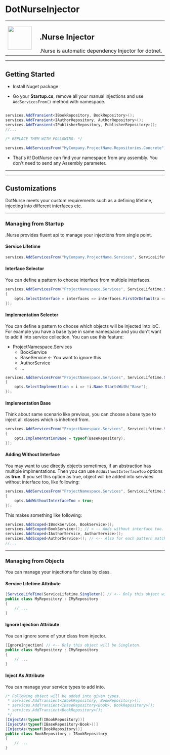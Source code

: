  # DotNurseInjector


<table border="0">
<tr>
<td width="20%"> <img width="75" src="https://raw.githubusercontent.com/enisn/DotNurseInjector/main/art/dotnurse-icon.png" /> </td>

<td width="80%">
<h2>.Nurse Injector</h2>
.Nurse is automatic dependency Injector for dotnet.
 </td>
</tr>
</table>


---

## Getting Started

- Install Nuget package

- Go your **Startup.cs**, remove all your manual injections and use `AddServicesFrom()` method with namespace.

```csharp

services.AddTransient<IBookRepository, BookRepository>();
services.AddTransient<IAuthorRepository, AuthorRepository>();
services.AddTransient<IPublisherRepository, PublisherRepository>();
//...

/* REPLACE THEM WITH FOLLOWING: */

services.AddServicesFrom("MyCompany.ProjectName.Repositories.Concrete"); // <-- Your implementations namespace.

```

- That's it! DotNurse can find your namespace from any assembly. You don't need to send any Assembly parameter.


***

***

## Customizations

DotNurse meets your custom requirements such as a defining lifetime, injecting into different interfaces etc.

***

### Managing from Startup

.Nurse provides fluent api to manage your injections from single point.

#### Service Lifetime

```csharp
services.AddServicesFrom("MyCompany.ProjectName.Services", ServiceLifetime.Scoped);
```

#### Interface Selector
You can define a pattern to choose interface from multiple interfaces.

```csharp
services.AddServicesFrom("ProjectNamespace.Services", ServiceLifetime.Scoped, opts =>
{
    opts.SelectInterface = interfaces => interfaces.FirstOrDefault(x => x.Name.EndsWith("Repository"));
});
```

#### Implementation Selector
You can define a pattern to choose which objects will be injected into IoC. For example you have a base type in same namespace and you don't want to add it into service collection. You can use this feature:

- ProjectNamespace.Services
  - BookService
  - BaseService  <- You want to ignore this
  - AuthorService
  - ...
 
```csharp
services.AddServicesFrom("ProjectNamespace.Services", ServiceLifetime.Scoped, opts =>
{
    opts.SelectImplementtion = i => !i.Name.StartsWith("Base");
});
```

#### Implementation Base
Think about same scenario like previous, you can choose a base type to inject all classes which is inhetired from.

```csharp
services.AddServicesFrom("ProjectNamespace.Services", ServiceLifetime.Scoped, opts =>
{
    opts.ImplementationBase = typeof(BaseRepository);
});
```

#### Adding Without Interface
You may want to use directly objects sometimes, if an abstraction has multiple implmentations. Then you can use `AddWithoutInterfaceToo` options as **true**.
If you set this option as true, object will be added into services without interface too, like following:

```csharp
services.AddServicesFrom("ProjectNamespace.Services", ServiceLifetime.Scoped, opts =>
{
    opts.AddWithoutInterfaceToo = true;
});
```

This makes something like following:

```csharp
services.AddScoped<IBookService, BookService>();
services.AddScoped<BookService>(); // < -- Adds without interface too.
services.AddScoped<IAuthorService, AuthorService>();
services.AddScoped<AuthorService>(); // <-- Also for each pattern matched objects.
//...
```

*** 

### Managing from Objects

You can manage your injections for class by class.

#### Service Lifetime Attribute

```csharp
[ServiceLifeTime(ServiceLifetime.Singleton)] // <-- Only this object will be Singleton.
public class MyRepository : IMyRepository
{
    // ...
}
```

#### Ignore Injection Attribute
You can ignore some of your class from injector.

```csharp
[IgnoreInjection] // <-- Only this object will be Singleton.
public class MyRepository : IMyRepository
{
    // ...
}
```

#### Inject As Attribute
You can manage your service types to add into.

```csharp
/* Following object will be added into given types.
 * services.AddTransient<IBookRepository, BookRepository>();
 * services.AddTransient<IBaseRepository<Book>, BookRepository>();
 * services.AddTransient<BookRepository>();
 */
[InjectAs(typeof(IBookRepository))]
[InjectAs(typeof(IBaseRepository<Book>))]
[InjectAs(typeof(BookRepository))]
public class BookRepository : IBookRepository
{
    // ...
}
```
```